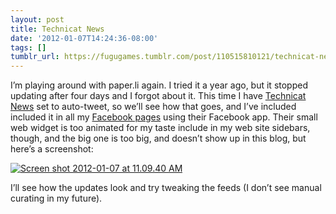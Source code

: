 ```yaml
---
layout: post
title: Technicat News
date: '2012-01-07T14:24:36-08:00'
tags: []
tumblr_url: https://fugugames.tumblr.com/post/110515810121/technicat-news
---
```

I’m playing around with paper.li again. I tried it a year ago, but it stopped updating after four days and I forgot about it. This time I have [Technicat News](http://paper.li/fugugames) set to auto-tweet, so we’ll see how that goes, and I’ve included included it in all my [Facebook pages](http://facebook.com/technicatllc) using their Facebook app. Their small web widget is too animated for my taste include in my web site sidebars, though, and the big one is too big, and doesn’t show up in this blog, but here’s a screenshot:

[![](http://itshardtofondlepenguins.com/wp-content/uploads/2012/01/Screen-shot-2012-01-07-at-11.09.40-AM.png "Screen shot 2012-01-07 at 11.09.40 AM")](http://itshardtofondlepenguins.com/wp-content/uploads/2012/01/Screen-shot-2012-01-07-at-11.09.40-AM.png)

I’ll see how the updates look and try tweaking the feeds (I don’t see manual curating in my future).

